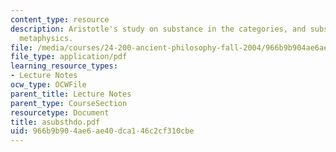 ```yaml
---
content_type: resource
description: Aristotle's study on substance in the categories, and substance in the
  metaphysics.
file: /media/courses/24-200-ancient-philosophy-fall-2004/966b9b904ae6ae40dca146c2cf310cbe_asubsthdo.pdf
file_type: application/pdf
learning_resource_types:
- Lecture Notes
ocw_type: OCWFile
parent_title: Lecture Notes
parent_type: CourseSection
resourcetype: Document
title: asubsthdo.pdf
uid: 966b9b90-4ae6-ae40-dca1-46c2cf310cbe
---
```

